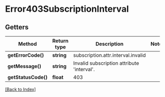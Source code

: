 # Error403SubscriptionInterval

## Getters

Method | Return type | Description | Notes
------------ | ------------- | ------------- | -------------
**getErrorCode()** | **string** | subscription.attr.interval.invalid |
**getMessage()** | **string** | Invalid subscription attribute 'interval'. |
**getStatusCode()** | **float** | 403 |

[[Back to Index]](../index.md)
